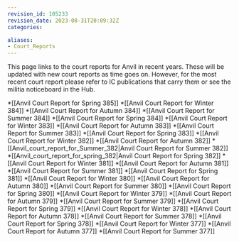 ```yaml
---
revision_id: 105233
revision_date: 2023-08-31T20:09:32Z
categories:

aliases:
- Court_Reports
---
```



This page links to the court reports for Anvil in recent years. These will be updated with new court reports as time goes on. However, for the most recent court report please refer to IC publications that carry them or see the militia noticeboard in the Hub.

*[[Anvil Court Report for Spring 385]]
*[[Anvil Court Report for Winter 384]]
*[[Anvil Court Report for Autumn 384]]
*[[Anvil Court Report for Summer 384]]
*[[Anvil Court Report for Spring 384]]
*[[Anvil Court Report for Winter 383]]
*[[Anvil Court Report for Autumn 383]]
*[[Anvil Court Report for Summer 383]]
*[[Anvil Court Report for Spring 383]]
*[[Anvil Court Report for Winter 382]]
*[[Anvil Court Report for Autumn 382]]
*[[Anvil_court_report_for_Summer_382|Anvil Court Report for Summer 382]]
*[[Anvil_court_report_for_spring_382|Anvil Court Report for Spring 382]]
*[[Anvil Court Report for Winter 381]]
*[[Anvil Court Report for Autumn 381]]
*[[Anvil Court Report for Summer 381]]
*[[Anvil Court Report for Spring 381]]
*[[Anvil Court Report for Winter 380]]
*[[Anvil Court Report for Autumn 380]]
*[[Anvil Court Report for Summer 380]]
*[[Anvil Court Report for Spring 380]]
*[[Anvil Court Report for Winter 379]]
*[[Anvil Court Report for Autumn 379]]
*[[Anvil Court Report for Summer 379]]
*[[Anvil Court Report for Spring 379]]
*[[Anvil Court Report for Winter 378]]
*[[Anvil Court Report for Autumn 378]]
*[[Anvil Court Report for Summer 378]]
*[[Anvil Court Report for Spring 378]]
*[[Anvil Court Report for Winter 377]]
*[[Anvil Court Report for Autumn 377]]
*[[Anvil Court Report for Summer 377]]